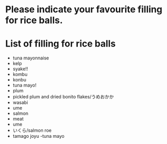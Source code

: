 # Please indicate your favourite filling for rice balls.

# List of filling for rice balls
- tuna mayonnaise
- kelp
- syake!!
- kombu
- konbu
- tuna mayo!
- plum
- pickled plum and dried bonito flakes/うめおかか
- wasabi
- ume
- salmon
- meat
- ume
- いくら/salmon roe
- tamago joyu
-tuna mayo

